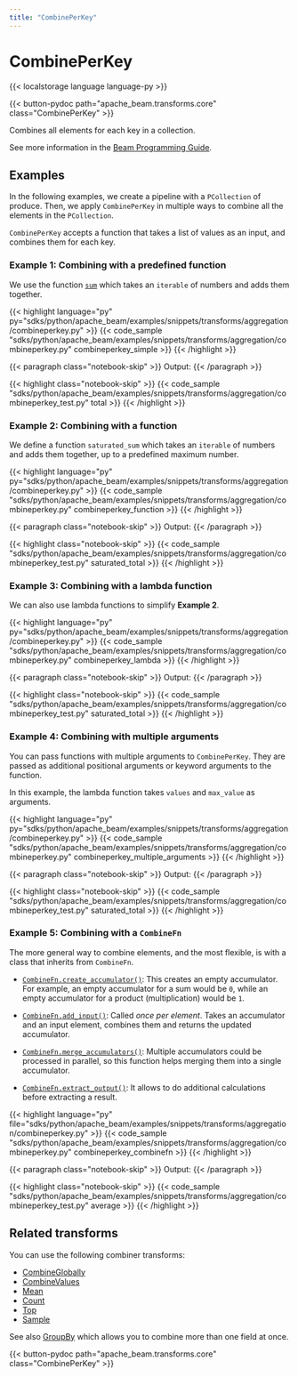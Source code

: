 ```yaml
---
title: "CombinePerKey"
---
```

<!--
Licensed under the Apache License, Version 2.0 (the "License");
you may not use this file except in compliance with the License.
You may obtain a copy of the License at

http://www.apache.org/licenses/LICENSE-2.0

Unless required by applicable law or agreed to in writing, software
distributed under the License is distributed on an "AS IS" BASIS,
WITHOUT WARRANTIES OR CONDITIONS OF ANY KIND, either express or implied.
See the License for the specific language governing permissions and
limitations under the License.
-->

# CombinePerKey

{{< localstorage language language-py >}}

{{< button-pydoc path="apache_beam.transforms.core" class="CombinePerKey" >}}

Combines all elements for each key in a collection.

See more information in the [Beam Programming Guide](/documentation/programming-guide/#combine).

## Examples

In the following examples, we create a pipeline with a `PCollection` of produce.
Then, we apply `CombinePerKey` in multiple ways to combine all the elements in the `PCollection`.

`CombinePerKey` accepts a function that takes a list of values as an input, and combines them for each key.

### Example 1: Combining with a predefined function

We use the function
[`sum`](https://docs.python.org/3/library/functions.html#sum)
which takes an `iterable` of numbers and adds them together.

{{< highlight language="py" py="sdks/python/apache_beam/examples/snippets/transforms/aggregation/combineperkey.py" >}}
{{< code_sample "sdks/python/apache_beam/examples/snippets/transforms/aggregation/combineperkey.py" combineperkey_simple >}}
{{< /highlight >}}

{{< paragraph class="notebook-skip" >}}
Output:
{{< /paragraph >}}

{{< highlight class="notebook-skip" >}}
{{< code_sample "sdks/python/apache_beam/examples/snippets/transforms/aggregation/combineperkey_test.py" total >}}
{{< /highlight >}}

### Example 2: Combining with a function

We define a function `saturated_sum` which takes an `iterable` of numbers and adds them together, up to a predefined maximum number.

{{< highlight language="py" py="sdks/python/apache_beam/examples/snippets/transforms/aggregation/combineperkey.py" >}}
{{< code_sample "sdks/python/apache_beam/examples/snippets/transforms/aggregation/combineperkey.py" combineperkey_function >}}
{{< /highlight >}}

{{< paragraph class="notebook-skip" >}}
Output:
{{< /paragraph >}}

{{< highlight class="notebook-skip" >}}
{{< code_sample "sdks/python/apache_beam/examples/snippets/transforms/aggregation/combineperkey_test.py" saturated_total >}}
{{< /highlight >}}

### Example 3: Combining with a lambda function

We can also use lambda functions to simplify **Example 2**.

{{< highlight language="py" py="sdks/python/apache_beam/examples/snippets/transforms/aggregation/combineperkey.py" >}}
{{< code_sample "sdks/python/apache_beam/examples/snippets/transforms/aggregation/combineperkey.py" combineperkey_lambda >}}
{{< /highlight >}}

{{< paragraph class="notebook-skip" >}}
Output:
{{< /paragraph >}}

{{< highlight class="notebook-skip" >}}
{{< code_sample "sdks/python/apache_beam/examples/snippets/transforms/aggregation/combineperkey_test.py" saturated_total >}}
{{< /highlight >}}

### Example 4: Combining with multiple arguments

You can pass functions with multiple arguments to `CombinePerKey`.
They are passed as additional positional arguments or keyword arguments to the function.

In this example, the lambda function takes `values` and `max_value` as arguments.

{{< highlight language="py" py="sdks/python/apache_beam/examples/snippets/transforms/aggregation/combineperkey.py" >}}
{{< code_sample "sdks/python/apache_beam/examples/snippets/transforms/aggregation/combineperkey.py" combineperkey_multiple_arguments >}}
{{< /highlight >}}

{{< paragraph class="notebook-skip" >}}
Output:
{{< /paragraph >}}

{{< highlight class="notebook-skip" >}}
{{< code_sample "sdks/python/apache_beam/examples/snippets/transforms/aggregation/combineperkey_test.py" saturated_total >}}
{{< /highlight >}}

### Example 5: Combining with a `CombineFn`

The more general way to combine elements, and the most flexible, is with a class that inherits from `CombineFn`.

* [`CombineFn.create_accumulator()`](https://beam.apache.org/releases/pydoc/current/apache_beam.transforms.core.html#apache_beam.transforms.core.CombineFn.create_accumulator):
  This creates an empty accumulator.
  For example, an empty accumulator for a sum would be `0`, while an empty accumulator for a product (multiplication) would be `1`.

* [`CombineFn.add_input()`](https://beam.apache.org/releases/pydoc/current/apache_beam.transforms.core.html#apache_beam.transforms.core.CombineFn.add_input):
  Called *once per element*.
  Takes an accumulator and an input element, combines them and returns the updated accumulator.

* [`CombineFn.merge_accumulators()`](https://beam.apache.org/releases/pydoc/current/apache_beam.transforms.core.html#apache_beam.transforms.core.CombineFn.merge_accumulators):
  Multiple accumulators could be processed in parallel, so this function helps merging them into a single accumulator.

* [`CombineFn.extract_output()`](https://beam.apache.org/releases/pydoc/current/apache_beam.transforms.core.html#apache_beam.transforms.core.CombineFn.extract_output):
  It allows to do additional calculations before extracting a result.

{{< highlight language="py" file="sdks/python/apache_beam/examples/snippets/transforms/aggregation/combineperkey.py" >}}
{{< code_sample "sdks/python/apache_beam/examples/snippets/transforms/aggregation/combineperkey.py" combineperkey_combinefn >}}
{{< /highlight >}}

{{< paragraph class="notebook-skip" >}}
Output:
{{< /paragraph >}}

{{< highlight class="notebook-skip" >}}
{{< code_sample "sdks/python/apache_beam/examples/snippets/transforms/aggregation/combineperkey_test.py" average >}}
{{< /highlight >}}

## Related transforms

You can use the following combiner transforms:

* [CombineGlobally](/documentation/transforms/python/aggregation/combineglobally)
* [CombineValues](/documentation/transforms/python/aggregation/combinevalues)
* [Mean](/documentation/transforms/python/aggregation/mean)
* [Count](/documentation/transforms/python/aggregation/count)
* [Top](/documentation/transforms/python/aggregation/top)
* [Sample](/documentation/transforms/python/aggregation/sample)

See also [GroupBy](/documentation/transforms/python/aggregation/groupby) which allows you to combine more than one field at once.

{{< button-pydoc path="apache_beam.transforms.core" class="CombinePerKey" >}}
